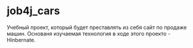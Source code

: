 # job4j_cars
Учебный проект, который будет преставлять из себя сайт по продаже машин. Основаня изучаемая технология в ходе этого проекто - Hinbernate.